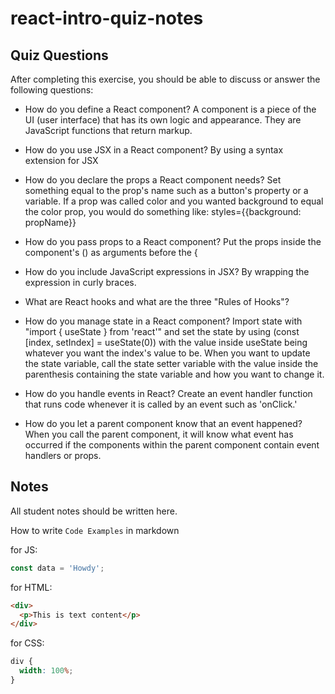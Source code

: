 # react-intro-quiz-notes

## Quiz Questions

After completing this exercise, you should be able to discuss or answer the following questions:

- How do you define a React component?
  A component is a piece of the UI (user interface) that has its own logic and appearance. They are JavaScript functions that return markup.

- How do you use JSX in a React component?
  By using a syntax extension for JSX

- How do you declare the props a React component needs?
  Set something equal to the prop's name such as a button's property or a variable. If a prop was called color and you wanted background to equal the color prop, you would do something like: styles={{background: propName}}

- How do you pass props to a React component?
  Put the props inside the component's () as arguments before the {

- How do you include JavaScript expressions in JSX?
  By wrapping the expression in curly braces.

- What are React hooks and what are the three "Rules of Hooks"?

- How do you manage state in a React component?
  Import state with "import { useState } from 'react'" and set the state by using (const [index, setIndex] = useState(0)) with the value inside useState being whatever you want the index's value to be. When you want to update the state variable, call the state setter variable with the value inside the parenthesis containing the state variable and how you want to change it.

- How do you handle events in React?
  Create an event handler function that runs code whenever it is called by an event such as 'onClick.'

- How do you let a parent component know that an event happened?
  When you call the parent component, it will know what event has occurred if the components within the parent component contain event handlers or props.

## Notes

All student notes should be written here.

How to write `Code Examples` in markdown

for JS:

```javascript
const data = 'Howdy';
```

for HTML:

```html
<div>
  <p>This is text content</p>
</div>
```

for CSS:

```css
div {
  width: 100%;
}
```
